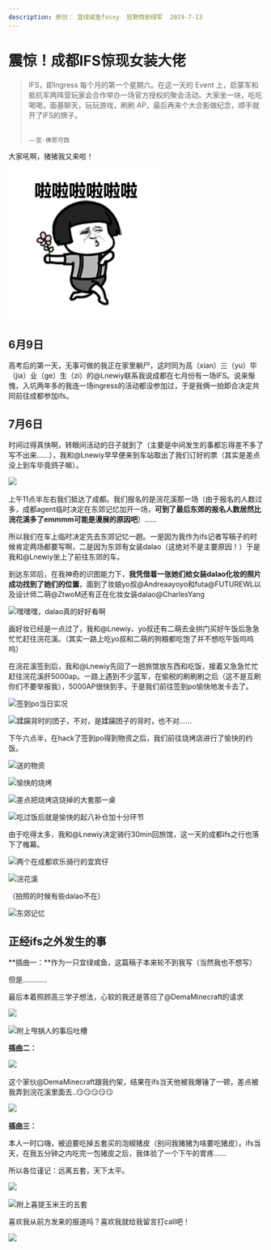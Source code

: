 ```yaml
---
description: 原创： 宜绿咸鱼fosxy  狂野西部绿军  2019-7-13
---
```


# 震惊！成都IFS惊现女装大佬

> IFS，即Ingress 每个月的第一个星期六。在这一天的 Event 上，启蒙军和抵抗军两阵营玩家会合作举办一场官方授权的聚会活动。大家坐一块，吃吃喝喝，面基聊天，玩玩游戏，刷刷 AP，最后再来个大合影做纪念，顺手就开了IFS的牌子。
>
>                                                                              ——宜·佛思可西

大家吼啊，猪猪我又来啦！

![](../../.gitbook/assets/640.gif)

## **6月9日**

高考后的第一天，无事可做的我正在家里躺尸，这时同为高（xian）三（yu）毕（jia）业（ge）生（zi）的@Lnewiy联系我说成都在七月份有一场IFS。说来惭愧，入坑两年多的我连一场ingress的活动都没参加过，于是我俩一拍即合决定共同前往成都参加ifs。

## **7月6日**

时间过得真快啊，转眼间活动的日子就到了（主要是中间发生的事都忘得差不多了写不出来......），我和@Lnewiy早早便来到车站取出了我们订好的票（其实是差点没上到车毕竟鸽子嘛）。

![](https://i.loli.net/2019/07/13/5d29fa85502cc37747.jpg)

上午11点半左右我们抵达了成都。我们报名的是浣花溪那一场（由于报名的人数过多，成都agent临时决定在东郊记忆加开一场，**可到了最后东郊的报名人数居然比浣花溪多了emmmm可能是漫展的原因吧**）……

所以我们在车上临时决定先去东郊记忆一趟。一是因为我作为ifs记者写稿子的时候肯定两场都要写啊，二是因为东郊有女装dalao（这绝对不是主要原因！）于是我和@Lnewiy坐上了前往东郊的车。

到达东郊后，在我神奇的识图能力下，**我凭借着一张她们给女装dalao化妆的照片成功找到了她们的位置**，面到了妆娘yo叔@Andreaayoyo和futa@FUTUREWL以及设计师二萌@ZtwoM还有正在化妆女装dalao@CharlesYang  

![&#x563F;&#x563F;&#x563F;&#xFF0C;dalao&#x771F;&#x7684;&#x597D;&#x597D;&#x770B;&#x554A;](https://i.loli.net/2019/07/13/5d29f9cfacf8550435.jpg)

画好妆已经是一点过了，我和@Lnewiy、yo叔还有二萌去金拱门买好午饭后急急忙忙赶往浣花溪。（其实一路上吃yo叔和二萌的狗粮都吃饱了并不想吃午饭呜呜呜）

在浣花溪签到后，我和@Lnewiy先回了一趟旅馆放东西和吃饭，接着又急急忙忙赶往浣花溪肝5000ap。一路上遇到不少蓝军，在偷税的刷刷刷之后（这不是互刷你们不要举报我），5000AP很快到手，于是我们前往签到po愉快地发卡去了。

![&#x7B7E;&#x5230;po&#x5F53;&#x65E5;&#x5B9E;&#x51B5;](https://i.loli.net/2019/07/13/5d29f9cf703c992717.jpg)

![&#x8E42;&#x8E8F;&#x80CC;&#x65F6;&#x7684;&#x56E2;&#x5B50;&#xFF0C;&#x4E0D;&#x5BF9;&#xFF0C;&#x662F;&#x8E42;&#x8E8F;&#x56E2;&#x5B50;&#x7684;&#x80CC;&#x65F6;&#xFF0C;&#x4E5F;&#x4E0D;&#x5BF9;......](https://i.loli.net/2019/07/13/5d29f9d0ea2e731668.jpg)

下午六点半，在hack了签到po得到物资之后，我们前往烧烤店进行了愉快的约饭。

![ &#x9001;&#x7684;&#x7269;&#x8D44;](https://i.loli.net/2019/07/13/5d29f9cfbcda917670.jpg)

![ &#x6109;&#x5FEB;&#x7684;&#x70E7;&#x70E4;](https://i.loli.net/2019/07/13/5d29f9d07da7c77401.jpg)

![&#x5DEE;&#x70B9;&#x628A;&#x70E7;&#x70E4;&#x5E97;&#x70E7;&#x6389;&#x7684;&#x5927;&#x5957;&#x90A3;&#x4E00;&#x684C;](https://i.loli.net/2019/07/13/5d29f9cfe910b93954.jpg)

![&#x5403;&#x8FC7;&#x996D;&#x540E;&#x5C31;&#x662F;&#x6109;&#x5FEB;&#x7684;&#x8D77;&#x516B;&#x8865;&#x4ED3;&#x52A0;&#x5341;&#x5206;&#x73AF;&#x8282;](https://i.loli.net/2019/07/13/5d29f9d086a8b18641.jpg)

由于吃得太多，我和@Lnewiy决定骑行30min回旅馆，这一天的成都ifs之行也落下了帷幕。

![&#x4E24;&#x4E2A;&#x5728;&#x6210;&#x90FD;&#x6B22;&#x4E50;&#x9A91;&#x884C;&#x7684;&#x5B9C;&#x5BBE;&#x4ED4;](https://i.loli.net/2019/07/13/5d29f9d140f3046232.jpg)

![&#x6D63;&#x82B1;&#x6EAA;](https://i.loli.net/2019/07/13/5d29f9d088c1a93285.jpg)

（拍照的时候有些dalao不在）

![&#x4E1C;&#x90CA;&#x8BB0;&#x5FC6;](https://i.loli.net/2019/07/13/5d29f9cfee2e091791.jpg)

## **正经ifs之外发生的事**

**插曲一：**作为一只宜绿咸鱼，这篇稿子本来轮不到我写（当然我也不想写）

但是............

最后本着照顾高三学子想法，心软的我还是答应了@DemaMinecraft的请求

![](https://i.loli.net/2019/07/13/5d29f9dabbc4d63401.jpg)

![ &#x9644;&#x4E0A;&#x7529;&#x9505;&#x4EBA;&#x7684;&#x4E8B;&#x540E;&#x5410;&#x69FD;](https://i.loli.net/2019/07/13/5d29f9db062f490532.jpg)

**插曲二：**                    

![](https://i.loli.net/2019/07/13/5d29f9db1a88285930.jpg)

这个家伙@DemaMinecraft跟我约架，结果在ifs当天他被我爆锤了一顿，差点被我弄到浣花溪里面去..😏😏😏😏😏

![](https://i.loli.net/2019/07/13/5d29f9da0614493384.jpg)

**插曲三：**

本人一时口嗨，被迫要吃掉五套买的泡椒猪皮（别问我猪猪为啥要吃猪皮）。ifs当天，在我五分钟之内吃完一包猪皮之后，我体验了一个下午的胃疼......

所以各位谨记：远离五套，天下太平。

![](https://i.loli.net/2019/07/13/5d29f9db28b2828331.jpg)

![&#x9644;&#x4E0A;&#x559C;&#x63D0;&#x7389;&#x7C73;&#x738B;&#x7684;&#x4E94;&#x5957;](https://i.loli.net/2019/07/13/5d29f9db3728d87641.jpg)

喜欢我从前方发来的报道吗？喜欢我就给我留言打call吧！  


![](https://i.loli.net/2019/07/13/5d29f9da11f7f33829.jpg)

